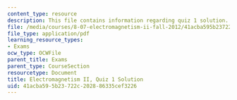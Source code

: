 ```yaml
---
content_type: resource
description: This file contains information regarding quiz 1 solution.
file: /media/courses/8-07-electromagnetism-ii-fall-2012/41acba595b23722c202886335cef3226_MIT8_07F12_quizsol1.pdf
file_type: application/pdf
learning_resource_types:
- Exams
ocw_type: OCWFile
parent_title: Exams
parent_type: CourseSection
resourcetype: Document
title: Electromagnetism II, Quiz 1 Solution
uid: 41acba59-5b23-722c-2028-86335cef3226
---
```

